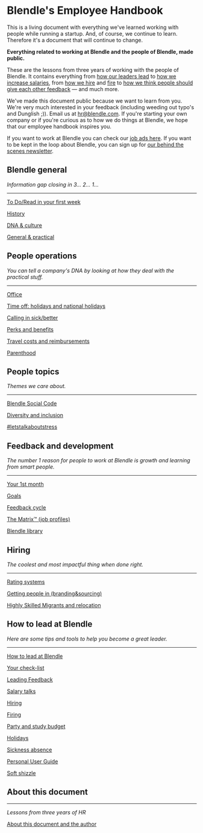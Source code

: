 # Blendle's Employee Handbook

This is a living document with everything we've learned working with people while running a startup. And, of course, we continue to learn. Therefore it's a document that will continue to change. 

**Everything related to working at Blendle and the people of Blendle, made public.**

These are the lessons from three years of working with the people of Blendle. It contains everything from [how our leaders lead](https://www.notion.so/ecfb7e647136468a9a0a32f1771a8f52?pvs=21) to [how we increase salaries](https://www.notion.so/e11b6161c6d34f5c9568bb3e83ed96b6?pvs=21), from [how we hire](https://www.notion.so/451bbcfe8d9b49438c0633326bb7af0a?pvs=21) and [fire](https://www.notion.so/5567687a2000496b8412e53cd58eed9d?pvs=21) to [how we think people should give each other feedback](https://www.notion.so/eb64f1de796b4350aeab3bc068e3801f?pvs=21) — and much more.

We've made this document public because we want to learn from you. We're very much interested in your feedback (including weeding out typo's and Dunglish ;)). Email us at hr@blendle.com. If you're starting your own company or if you're curious as to how we do things at Blendle, we hope that our employee handbook inspires you.

If you want to work at Blendle you can check our [job ads here](https://blendle.homerun.co/). If you want to be kept in the loop about Blendle, you can sign up for [our behind the scenes newsletter](https://blendle.homerun.co/yes-keep-me-posted/tr/apply?token=8092d4128c306003d97dd3821bad06f2).

## Blendle general

*Information gap closing in 3... 2... 1...*

---

[To Do/Read in your first week](Blendle's%20Employee%20Handbook%2020bf2db29fbb8017949ec20bae2a8148/To%20Do%20Read%20in%20your%20first%20week%2020bf2db29fbb81af9b06f329dd1ffd7d.md)

[History](Blendle's%20Employee%20Handbook%2020bf2db29fbb8017949ec20bae2a8148/History%2020bf2db29fbb81b6ba37ce7d3f14c3ba.md)

[DNA & culture](Blendle's%20Employee%20Handbook%2020bf2db29fbb8017949ec20bae2a8148/DNA%20&%20culture%2020bf2db29fbb81d1936fd4f1202d28b1.md)

[General & practical ](Blendle's%20Employee%20Handbook%2020bf2db29fbb8017949ec20bae2a8148/General%20&%20practical%2020bf2db29fbb813b8836c1161e93e28b.md)

## People operations

*You can tell a company's DNA by looking at how they deal with the practical stuff.*  

---

[Office](Blendle's%20Employee%20Handbook%2020bf2db29fbb8017949ec20bae2a8148/Office%2020bf2db29fbb8165adb5c0c717c95911.md)

[Time off: holidays and national holidays](Blendle's%20Employee%20Handbook%2020bf2db29fbb8017949ec20bae2a8148/Time%20off%20holidays%20and%20national%20holidays%2020bf2db29fbb819585a3f1998ee10c4e.md)

[Calling in sick/better](Blendle's%20Employee%20Handbook%2020bf2db29fbb8017949ec20bae2a8148/Calling%20in%20sick%20better%2020bf2db29fbb81c6b262c4cc821826d5.md)

[Perks and benefits](Blendle's%20Employee%20Handbook%2020bf2db29fbb8017949ec20bae2a8148/Perks%20and%20benefits%2020bf2db29fbb81ce89c1f94cb54c349b.md)

[Travel costs and reimbursements](Blendle's%20Employee%20Handbook%2020bf2db29fbb8017949ec20bae2a8148/Travel%20costs%20and%20reimbursements%2020bf2db29fbb812ba399d180d90386e3.md)

[Parenthood](Blendle's%20Employee%20Handbook%2020bf2db29fbb8017949ec20bae2a8148/Parenthood%2020bf2db29fbb81a98a7ac152d36f6225.md)

## People topics

*Themes we care about.*

---

[Blendle Social Code](Blendle's%20Employee%20Handbook%2020bf2db29fbb8017949ec20bae2a8148/Blendle%20Social%20Code%2020bf2db29fbb8175b4a6f573a541f1d7.md)

[Diversity and inclusion](Blendle's%20Employee%20Handbook%2020bf2db29fbb8017949ec20bae2a8148/Diversity%20and%20inclusion%2020bf2db29fbb81b1a747f3c5f3e0dbf0.md)

[#letstalkaboutstress](Blendle's%20Employee%20Handbook%2020bf2db29fbb8017949ec20bae2a8148/#letstalkaboutstress%2020bf2db29fbb81829d0ad40d164b732c.md)

## Feedback and development

*The number 1 reason for people to work at Blendle is growth and learning from smart people.*

---

[Your 1st month ](Blendle's%20Employee%20Handbook%2020bf2db29fbb8017949ec20bae2a8148/Your%201st%20month%2020bf2db29fbb818f8f54e309e5184d49.md)

[Goals](Blendle's%20Employee%20Handbook%2020bf2db29fbb8017949ec20bae2a8148/Goals%2020bf2db29fbb8148a358c2a035365cbb.md)

[Feedback cycle](Blendle's%20Employee%20Handbook%2020bf2db29fbb8017949ec20bae2a8148/Feedback%20cycle%2020bf2db29fbb819a99b1da77989c64f7.md)

[The Matrix™ (job profiles)](Blendle's%20Employee%20Handbook%2020bf2db29fbb8017949ec20bae2a8148/The%20Matrix%E2%84%A2%20(job%20profiles)%2020bf2db29fbb81fda1aafa5f4aaf6b4e.md)

[Blendle library](Blendle's%20Employee%20Handbook%2020bf2db29fbb8017949ec20bae2a8148/Blendle%20library%2020bf2db29fbb81b18be9e294e17683f8.md)

## **Hiring**

*The coolest and most impactful thing when done right.*

---

[Rating systems](Blendle's%20Employee%20Handbook%2020bf2db29fbb8017949ec20bae2a8148/Rating%20systems%2020bf2db29fbb8145a0aac9b92346344f.md)

[Getting people in (branding&sourcing)](Blendle's%20Employee%20Handbook%2020bf2db29fbb8017949ec20bae2a8148/Getting%20people%20in%20(branding&sourcing)%2020bf2db29fbb815cb49bd63c578fc7ad.md)

[Highly Skilled Migrants and relocation](Blendle's%20Employee%20Handbook%2020bf2db29fbb8017949ec20bae2a8148/Highly%20Skilled%20Migrants%20and%20relocation%2020bf2db29fbb81c3aa9df12265cb9c41.md)

## How to lead at Blendle

*Here are some tips and tools to help you become a great leader.*

---

[How to lead at Blendle ](Blendle's%20Employee%20Handbook%2020bf2db29fbb8017949ec20bae2a8148/How%20to%20lead%20at%20Blendle%2020bf2db29fbb81eaaa36e4eb1faa4313.md)

[Your check-list](Blendle's%20Employee%20Handbook%2020bf2db29fbb8017949ec20bae2a8148/Your%20check-list%2020bf2db29fbb8146a6c3f05b9cf85b5a.md)

[Leading Feedback ](Blendle's%20Employee%20Handbook%2020bf2db29fbb8017949ec20bae2a8148/Leading%20Feedback%2020bf2db29fbb81288603e082a921a14f.md)

[Salary talks](Blendle's%20Employee%20Handbook%2020bf2db29fbb8017949ec20bae2a8148/Salary%20talks%2020bf2db29fbb8183af95f5f9d6300020.md)

[Hiring ](Blendle's%20Employee%20Handbook%2020bf2db29fbb8017949ec20bae2a8148/Hiring%2020bf2db29fbb818584b9e8364c681e61.md)

[Firing](Blendle's%20Employee%20Handbook%2020bf2db29fbb8017949ec20bae2a8148/Firing%2020bf2db29fbb81e5b59dc7593ea53acd.md)

[Party and study budget](Blendle's%20Employee%20Handbook%2020bf2db29fbb8017949ec20bae2a8148/Party%20and%20study%20budget%2020bf2db29fbb8129a071ee7dc1f786c3.md)

[Holidays](Blendle's%20Employee%20Handbook%2020bf2db29fbb8017949ec20bae2a8148/Holidays%2020bf2db29fbb810389bdf057ee1ebf00.md)

[Sickness absence](Blendle's%20Employee%20Handbook%2020bf2db29fbb8017949ec20bae2a8148/Sickness%20absence%2020bf2db29fbb81909350c12d290a2d11.md)

[Personal User Guide](Blendle's%20Employee%20Handbook%2020bf2db29fbb8017949ec20bae2a8148/Personal%20User%20Guide%2020bf2db29fbb81dcbf8acbcea231c961.md)

[Soft shizzle](Blendle's%20Employee%20Handbook%2020bf2db29fbb8017949ec20bae2a8148/Soft%20shizzle%2020bf2db29fbb811aa40ed21e9d183a54.md)

## About this document

---

*Lessons from three years of HR*

[About this document and the author](Blendle's%20Employee%20Handbook%2020bf2db29fbb8017949ec20bae2a8148/About%20this%20document%20and%20the%20author%2020bf2db29fbb81f98a40e55cbf4713b7.md)